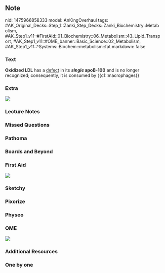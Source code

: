 ## Note
nid: 1475966858333
model: AnKingOverhaul
tags: #AK_Original_Decks::Step_1::Zanki_Step_Decks::Zanki_Biochemistry::Metabolism, #AK_Step1_v11::#FirstAid::01_Biochemistry::06_Metabolism::43_Lipid_Transport, #AK_Step1_v11::#OME_banner::Basic_Science::02_Metabolism, #AK_Step1_v11::^Systems::Biochem::metabolism::fat
markdown: false

### Text
<div>
  <div>
    <div>
      <b>Oxidized LDL</b> has a <u>defect</u> in its
      <b><i>single</i> apoB-100</b> and is no longer recognized;
      consequently, it is consumed by {{c1::macrophages}}
    </div>
  </div>
</div>

### Extra
<img src="paste-426863914647888.jpg">

### Lecture Notes


### Missed Questions


### Pathoma


### Boards and Beyond


### First Aid
<img src="tmpkMpd4d.png">

### Sketchy


### Pixorize


### Physeo


### OME
<div class="ome-widget">
  <a href=
  "https://onlinemeded.org/spa/metabolism?ref=anki"><img src=
  "_OME_AnkiFlashcards_Topic_2.png"></a>
</div>

### Additional Resources


### One by one

